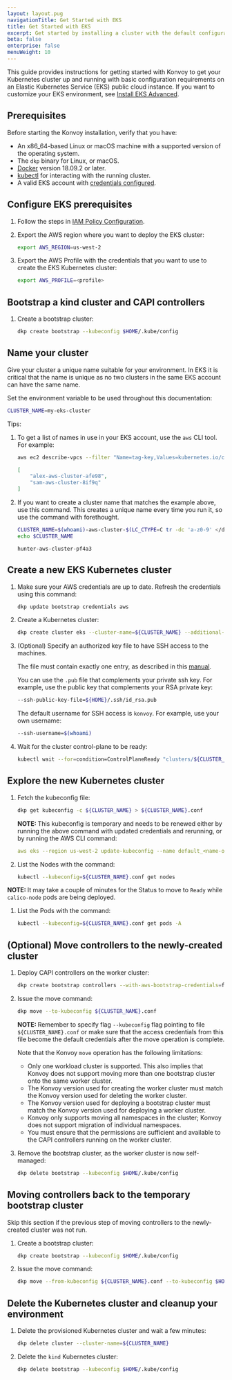 ```yaml
---
layout: layout.pug
navigationTitle: Get Started with EKS
title: Get Started with EKS
excerpt: Get started by installing a cluster with the default configuration settings on EKS.
beta: false
enterprise: false
menuWeight: 10
---
```


<!--- markdownlist-disable MD046 --->

This guide provides instructions for getting started with Konvoy to get your Kubernetes cluster up and running with basic configuration requirements on an Elastic Kubernetes Service (EKS) public cloud instance.
If you want to customize your EKS environment, see [Install EKS Advanced][advanced].

## Prerequisites

Before starting the Konvoy installation, verify that you have:

- An x86_64-based Linux or macOS machine with a supported version of the operating system.
- The `dkp` binary for Linux, or macOS.
- [Docker][install_docker] version 18.09.2 or later.
- [kubectl][install_kubectl] for interacting with the running cluster.
- A valid EKS account with [credentials configured][aws_credentials].

## Configure EKS prerequisites

1.  Follow the steps in [IAM Policy Configuration](../../aws/iam-policies).

1.  Export the AWS region where you want to deploy the EKS cluster:

    ```sh
    export AWS_REGION=us-west-2
    ```

1.  Export the AWS Profile with the credentials that you want to use to create the EKS Kubernetes cluster:

    ```sh
    export AWS_PROFILE=<profile>
    ```

## Bootstrap a kind cluster and CAPI controllers

1.  Create a bootstrap cluster:

    ```sh
    dkp create bootstrap --kubeconfig $HOME/.kube/config
    ```

## Name your cluster

Give your cluster a unique name suitable for your environment.
In EKS it is critical that the name is unique as no two clusters in the same EKS account can have the same name.

Set the environment variable to be used throughout this documentation:

```sh
CLUSTER_NAME=my-eks-cluster
```

Tips:

1.  To get a list of names in use in your EKS account, use the `aws` CLI tool. For example:

    ```sh
    aws ec2 describe-vpcs --filter "Name=tag-key,Values=kubernetes.io/cluster" --query "Vpcs[*].Tags[?Key=='kubernetes.io/cluster'].Value | sort(@[*][0])"
    ```

    ```json
    [
        "alex-aws-cluster-afe98",
        "sam-aws-cluster-8if9q"
    ]
    ```

1.  If you want to create a cluster name that matches the example above, use this command.
    This creates a unique name every time you run it, so use the command with forethought.

    ```sh
    CLUSTER_NAME=$(whoami)-aws-cluster-$(LC_CTYPE=C tr -dc 'a-z0-9' </dev/urandom | fold -w 5 | head -n1)
    echo $CLUSTER_NAME
    ```

    ```text
    hunter-aws-cluster-pf4a3
    ```

## Create a new EKS Kubernetes cluster

1.  Make sure your AWS credentials are up to date. Refresh the credentials using this command:

    ```sh
    dkp update bootstrap credentials aws
    ```

1.  Create a Kubernetes cluster:

    ```sh
    dkp create cluster eks --cluster-name=${CLUSTER_NAME} --additional-tags=owner=$(whoami)
    ```

1.  (Optional) Specify an authorized key file to have SSH access to the machines.

    The file must contain exactly one entry, as described in this [manual](https://man7.org/linux/man-pages/man8/sshd.8.html#AUTHORIZED_KEYS_FILE_FORMAT).

    You can use the `.pub` file that complements your private ssh key. For example, use the public key that complements your RSA private key:

    ```sh
    --ssh-public-key-file=${HOME}/.ssh/id_rsa.pub
    ```

    The default username for SSH access is `konvoy`. For example, use your own username:

    ```sh
    --ssh-username=$(whoami)
    ```

1.  Wait for the cluster control-plane to be ready:

    ```sh
    kubectl wait --for=condition=ControlPlaneReady "clusters/${CLUSTER_NAME}" --timeout=20m
    ```

## Explore the new Kubernetes cluster

1.  Fetch the kubeconfig file:

    ```sh
    dkp get kubeconfig -c ${CLUSTER_NAME} > ${CLUSTER_NAME}.conf
    ```

    <p class="message--note"><strong>NOTE: </strong>This kubeconfig is temporary and needs to be renewed either by running the above command with updated credentials and rerunning, or by running the AWS CLI command:</p>

    ```yaml
    aws eks --region us-west-2 update-kubeconfig --name default_<name-of-cluster>-control-plane
    ```

1.  List the Nodes with the command:

    ```sh
    kubectl --kubeconfig=${CLUSTER_NAME}.conf get nodes
    ```

   <p class="message--note"><strong>NOTE: </strong>It may take a couple of minutes for the Status to move to <code>Ready</code> while <code>calico-node</code> pods are being deployed.</p>

1.  List the Pods with the command:

    ```sh
    kubectl --kubeconfig=${CLUSTER_NAME}.conf get pods -A
    ```

## (Optional) Move controllers to the newly-created cluster

1.  Deploy CAPI controllers on the worker cluster:

    ```sh
    dkp create bootstrap controllers --with-aws-bootstrap-credentials=false --kubeconfig ${CLUSTER_NAME}.conf
    ```

1.  Issue the move command:

    ```sh
    dkp move --to-kubeconfig ${CLUSTER_NAME}.conf
    ```

    <p class="message--note"><strong>NOTE: </strong>Remember to specify flag <code>--kubeconfig</code> flag pointing to file <code>${CLUSTER_NAME}.conf</code> or make sure that the access credentials from this file become the default credentials after the move operation is complete.</p>

    Note that the Konvoy `move` operation has the following limitations:
    - Only one workload cluster is supported. This also implies that Konvoy does not support moving more than one bootstrap cluster onto the same worker cluster.
    - The Konvoy version used for creating the worker cluster must match the Konvoy version used for deleting the worker cluster.
    - The Konvoy version used for deploying a bootstrap cluster must match the Konvoy version used for deploying a worker cluster.
    - Konvoy only supports moving all namespaces in the cluster; Konvoy does not support migration of individual namespaces.
    - You must ensure that the permissions are sufficient and available to the CAPI controllers running on the worker cluster.

1.  Remove the bootstrap cluster, as the worker cluster is now self-managed:

    ```sh
    dkp delete bootstrap --kubeconfig $HOME/.kube/config
    ```

## Moving controllers back to the temporary bootstrap cluster

Skip this section if the previous step of moving controllers to the newly-created cluster was not run.

1.  Create a bootstrap cluster:

    ```sh
    dkp create bootstrap --kubeconfig $HOME/.kube/config
    ```

1.  Issue the move command:

    ```sh
    dkp move --from-kubeconfig ${CLUSTER_NAME}.conf --to-kubeconfig $HOME/.kube/config
    ```

## Delete the Kubernetes cluster and cleanup your environment

1.  Delete the provisioned Kubernetes cluster and wait a few minutes:

    ```sh
    dkp delete cluster --cluster-name=${CLUSTER_NAME}
    ```

1.  Delete the `kind` Kubernetes cluster:

    ```sh
    dkp delete bootstrap --kubeconfig $HOME/.kube/config
    ```

[install_docker]: https://docs.docker.com/get-docker/
[install_kubectl]: https://kubernetes.io/docs/tasks/tools/install-kubectl/
[aws_credentials]: https://docs.aws.amazon.com/cli/latest/userguide/cli-configure-profiles.html
[advanced]: ../advanced/
